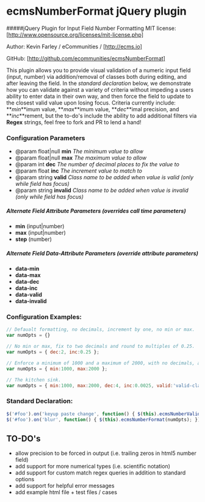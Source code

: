 # ecmsNumberFormat jQuery plugin
#####jQuery Plugin for Input Field Number Formatting
MIT license: [http://www.opensource.org/licenses/mit-license.php]

Author: Kevin Farley / eCommunities / [http://ecms.io]

GitHub: [http://github.com/ecommunities/ecmsNumberFormat]

This plugin allows you to provide visual validation of a numeric input field (input, number) via addition/removal of classes both during editing, and after leaving the field.  In the *standard declaration* below, we 
demonstrate how you can validate against a variety of criteria without impeding a users ability to enter data in their own way, and then force the field to update to the closest valid value upon losing focus.  Criteria 
currently include: **_min_**imum value, **_max_**imum value, **_dec_**imal precision, and **_inc_**rement, but the to-do's include the ability to add additional filters via **Regex** strings, feel free to fork and PR 
to lend a hand!

### Configuration Parameters
- @param float|null **min** *The minimum value to allow*
- @param float|null **max** *The maximum value to allow*
- @param int **dec** *The number of decimal places to fix the value to*
- @param float **inc** *The increment value to match to*
- @param string **valid** *Class name to be added when value is valid (only while field has focus)*
- @param string **invalid** *Class name to be added when value is invalid (only while field has focus)*

##### Alternate Field Attribute Parameters (overrides call time parameters)
- **min** (input|number)
- **max** (input|number)
- **step** (number)

##### Alternate Field Data-Attribute Parameters (override attribute parameters)
- **data-min**
- **data-max**
- **data-dec**
- **data-inc**
- **data-valid**
- **data-invalid**

### Configuration Examples:
```javascript
// Defaualt formatting, no decimals, increment by one, no min or max.
var numOpts = {}					

// No min or max, fix to two decimals and round to multiples of 0.25.	
var numOpts = { dec:2, inc:0.25 };

// Enforce a minimum of 1000 and a maximum of 2000, with no decimals, and increment by one.
var numOpts = { min:1000, max:2000 };

// The kitchen sink.
var numOpts = { min:1000, max:2000, dec:4, inc:0.0025, valid:'valid-class', invalid:'invalid-class' };
```

### Standard Declaration:
```javascript
$('#foo').on('keyup paste change', function() { $(this).ecmsNumberValidate(numOpts); });
$('#foo').on('blur', function() { $(this).ecmsNumberFormat(numOpts); }).blur();
```

## TO-DO's
- allow precision to be forced in output (i.e. trailing zeros in html5 number field)
- add support for more numerical types (i.e. scientific notation)
- add support for custom match regex queries in addition to standard options
- add support for helpful error messages
- add example html file + test files / cases
